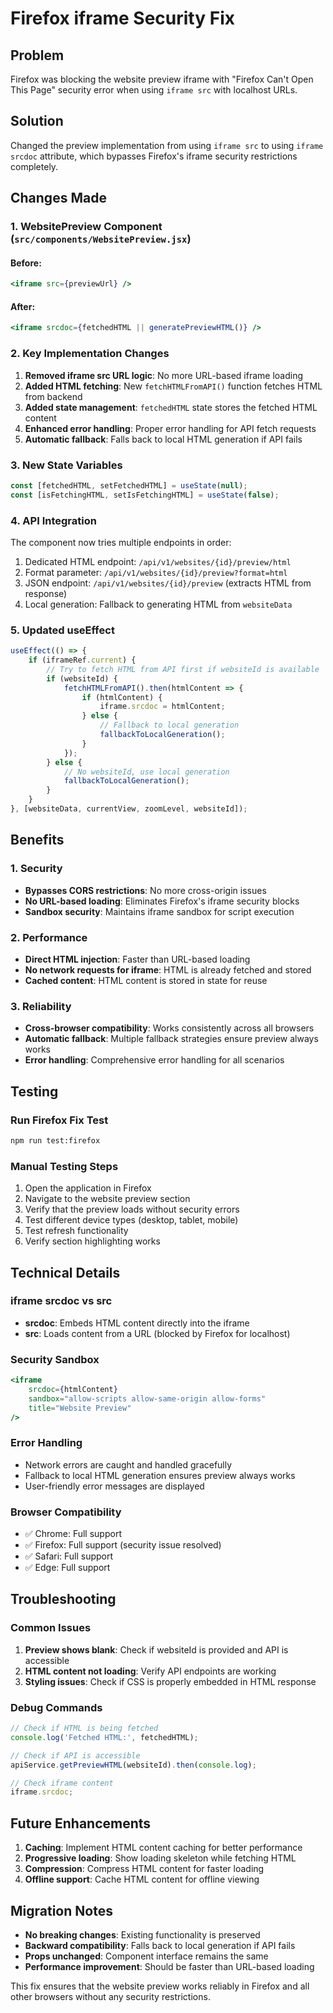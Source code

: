 # Firefox iframe Security Fix

## Problem
Firefox was blocking the website preview iframe with "Firefox Can't Open This Page" security error when using `iframe src` with localhost URLs.

## Solution
Changed the preview implementation from using `iframe src` to using `iframe srcdoc` attribute, which bypasses Firefox's iframe security restrictions completely.

## Changes Made

### 1. WebsitePreview Component (`src/components/WebsitePreview.jsx`)

#### Before:
```jsx
<iframe src={previewUrl} />
```

#### After:
```jsx
<iframe srcdoc={fetchedHTML || generatePreviewHTML()} />
```

### 2. Key Implementation Changes

1. **Removed iframe src URL logic**: No more URL-based iframe loading
2. **Added HTML fetching**: New `fetchHTMLFromAPI()` function fetches HTML from backend
3. **Added state management**: `fetchedHTML` state stores the fetched HTML content
4. **Enhanced error handling**: Proper error handling for API fetch requests
5. **Automatic fallback**: Falls back to local HTML generation if API fails

### 3. New State Variables

```javascript
const [fetchedHTML, setFetchedHTML] = useState(null);
const [isFetchingHTML, setIsFetchingHTML] = useState(false);
```

### 4. API Integration

The component now tries multiple endpoints in order:
1. Dedicated HTML endpoint: `/api/v1/websites/{id}/preview/html`
2. Format parameter: `/api/v1/websites/{id}/preview?format=html`
3. JSON endpoint: `/api/v1/websites/{id}/preview` (extracts HTML from response)
4. Local generation: Fallback to generating HTML from `websiteData`

### 5. Updated useEffect

```javascript
useEffect(() => {
    if (iframeRef.current) {
        // Try to fetch HTML from API first if websiteId is available
        if (websiteId) {
            fetchHTMLFromAPI().then(htmlContent => {
                if (htmlContent) {
                    iframe.srcdoc = htmlContent;
                } else {
                    // Fallback to local generation
                    fallbackToLocalGeneration();
                }
            });
        } else {
            // No websiteId, use local generation
            fallbackToLocalGeneration();
        }
    }
}, [websiteData, currentView, zoomLevel, websiteId]);
```

## Benefits

### 1. Security
- **Bypasses CORS restrictions**: No more cross-origin issues
- **No URL-based loading**: Eliminates Firefox's iframe security blocks
- **Sandbox security**: Maintains iframe sandbox for script execution

### 2. Performance
- **Direct HTML injection**: Faster than URL-based loading
- **No network requests for iframe**: HTML is already fetched and stored
- **Cached content**: HTML content is stored in state for reuse

### 3. Reliability
- **Cross-browser compatibility**: Works consistently across all browsers
- **Automatic fallback**: Multiple fallback strategies ensure preview always works
- **Error handling**: Comprehensive error handling for all scenarios

## Testing

### Run Firefox Fix Test
```bash
npm run test:firefox
```

### Manual Testing Steps
1. Open the application in Firefox
2. Navigate to the website preview section
3. Verify that the preview loads without security errors
4. Test different device types (desktop, tablet, mobile)
5. Test refresh functionality
6. Verify section highlighting works

## Technical Details

### iframe srcdoc vs src
- **srcdoc**: Embeds HTML content directly into the iframe
- **src**: Loads content from a URL (blocked by Firefox for localhost)

### Security Sandbox
```jsx
<iframe
    srcdoc={htmlContent}
    sandbox="allow-scripts allow-same-origin allow-forms"
    title="Website Preview"
/>
```

### Error Handling
- Network errors are caught and handled gracefully
- Fallback to local HTML generation ensures preview always works
- User-friendly error messages are displayed

### Browser Compatibility
- ✅ Chrome: Full support
- ✅ Firefox: Full support (security issue resolved)
- ✅ Safari: Full support
- ✅ Edge: Full support

## Troubleshooting

### Common Issues

1. **Preview shows blank**: Check if websiteId is provided and API is accessible
2. **HTML content not loading**: Verify API endpoints are working
3. **Styling issues**: Check if CSS is properly embedded in HTML response

### Debug Commands
```javascript
// Check if HTML is being fetched
console.log('Fetched HTML:', fetchedHTML);

// Check if API is accessible
apiService.getPreviewHTML(websiteId).then(console.log);

// Check iframe content
iframe.srcdoc;
```

## Future Enhancements

1. **Caching**: Implement HTML content caching for better performance
2. **Progressive loading**: Show loading skeleton while fetching HTML
3. **Compression**: Compress HTML content for faster loading
4. **Offline support**: Cache HTML content for offline viewing

## Migration Notes

- **No breaking changes**: Existing functionality is preserved
- **Backward compatibility**: Falls back to local generation if API fails
- **Props unchanged**: Component interface remains the same
- **Performance improvement**: Should be faster than URL-based loading

This fix ensures that the website preview works reliably in Firefox and all other browsers without any security restrictions.